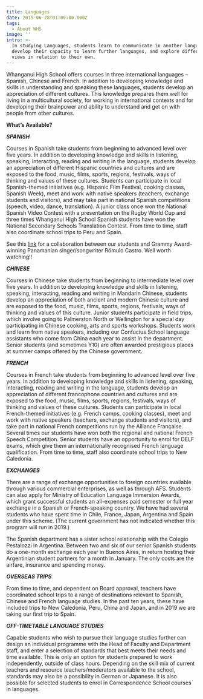 ```yaml
---
title: Languages
date: 2019-06-28T01:00:00.000Z
tags:
  - About WHS
image: ''
intro: >-
  In studying Languages, students learn to communicate in another language,
  develop their capacity to learn further languages, and explore different world
  views in relation to their own.
---
```

Whanganui High School offers courses in three international languages – Spanish, Chinese and French. In addition to developing knowledge and skills in understanding and speaking these languages, students develop an appreciation of different cultures. This knowledge prepares them well for living in a multicultural society, for working in international contexts and for developing their brainpower and ability to understand and get on with people from other cultures.



**What’s Available?** 

**_SPANISH_**

Courses in Spanish take students from beginning to advanced level over five years. In addition to developing knowledge and skills in listening, speaking, interacting, reading and writing in the language, students develop an appreciation of different Hispanic countries and cultures and are exposed to the food, music, films, sports, regions, festivals, ways of thinking and values of these cultures. Students can participate in local Spanish-themed initiatives (e.g. Hispanic Film Festival, cooking classes, Spanish Week), meet and work with native speakers (teachers, exchange students and visitors), and may take part in national Spanish competitions (speech, video, dance, translation). A junior class once won the National Spanish Video Contest with a presentation on the Rugby World Cup and three times Whanganui High School Spanish students have won the National Secondary Schools Translation Contest. From time to time, staff also coordinate school trips to Peru and Spain.

See this [link](https://www.youtube.com/watch?v=lIsD228bbNM) for a collaboration between our students and Grammy Award-winning Panamanian singer/songwriter Rómulo Castro. Well worth watching!!



**_CHINESE_**

Courses in Chinese take students from beginning to intermediate level over five years. In addition to developing knowledge and skills in listening, speaking, interacting, reading and writing in Mandarin Chinese, students develop an appreciation of both ancient and modern Chinese culture and are exposed to the food, music, films, sports, regions, festivals, ways of thinking and values of this culture. Junior students participate in field trips, which involve going to Palmerston North or Wellington for a special day participating in Chinese cooking, arts and sports workshops. Students work and learn from native speakers, including our Confucius School language assistants who come from China each year to assist in the department. Senior students (and sometimes Y10) are often awarded prestigious places at summer camps offered by the Chinese government. 



**_FRENCH_**

Courses in French take students from beginning to advanced level over five years. In addition to developing knowledge and skills in listening, speaking, interacting, reading and writing in the language, students develop an appreciation of different francophone countries and cultures and are exposed to the food, music, films, sports, regions, festivals, ways of thinking and values of these cultures. Students can participate in local French-themed initiatives (e.g. French camps, cooking classes), meet and work with native speakers (teachers, exchange students and visitors), and take part in national French competitions run by the Alliance Française. Several times our students have won both the regional and national French Speech Competition. Senior students have an opportunity to enrol for DELF exams, which give them an internationally recognised French language qualification. From time to time, staff also coordinate school trips to New Caledonia.



**_EXCHANGES_**

There are a range of exchange opportunities to foreign countries available through various commercial enterprises, as well as through AFS. Students can also apply for Ministry of Education Language Immersion Awards, which grant successful students an all-expenses paid semester or full year exchange in a Spanish or French-speaking country. We have had several students who have spent time in Chile, France, Japan, Argentina and Spain under this scheme. (The current government has not indicated whether this program will run in 2019.)

The Spanish department has a sister school relationship with the Colegio Pestalozzi in Argentina. Between two and six of our senior Spanish students do a one-month exchange each year in Buenos Aires, in return hosting their Argentinian student partners for a month in January. The only costs are the airfare, insurance and spending money.



**_OVERSEAS TRIPS_**

From time to time, and dependent on Board approval, teachers have coordinated school trips to a range of destinations relevant to Spanish, Chinese and French language studies. In the past ten years, these have included trips to New Caledonia, Peru, China and Japan, and in 2019 we are taking our first trip to Spain. 



_**OFF-TIMETABLE LANGUAGE STUDIES**_

Capable students who wish to pursue their language studies further can design an individual programme with the Head of Faculty and Department staff, and enter a selection of standards that best meets their needs and time available. This is only an option for students prepared to work independently, outside of class hours. Depending on the skill mix of current teachers and resource teachers/moderators available to the school, standards may also be a possibility in German or Japanese. It is also possible for selected students to enrol in Correspondence School courses in languages.
